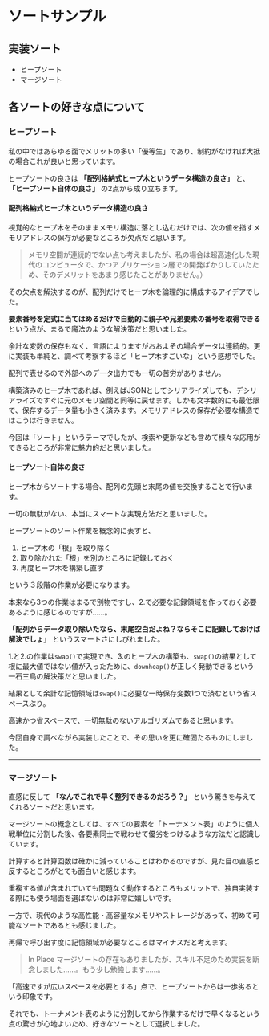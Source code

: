 # ソートサンプル
## 実装ソート
* ヒープソート
* マージソート

## 各ソートの好きな点について
### ヒープソート

私の中ではあらゆる面でメリットの多い「優等生」であり、制約がなければ大抵の場合これが良いと思っています。

ヒープソートの良さは **「配列格納式ヒープ木というデータ構造の良さ」** と、 **「ヒープソート自体の良さ」** の2点から成り立ちます。

#### 配列格納式ヒープ木というデータ構造の良さ

視覚的なヒープ木をそのままメモリ構造に落とし込むだけでは、次の値を指すメモリアドレスの保存が必要なところが欠点だと思います。

> メモリ空間が連続的でない点も考えましたが、私の場合は超高速化した現代のコンピュータで、かつアプリケーション層での開発ばかりしていたため、そのデメリットをあまり感じたことがありません。）

その欠点を解決するのが、配列だけでヒープ木を論理的に構成するアイデアでした。

**要素番号を定式に当てはめるだけで自動的に親子や兄弟要素の番号を取得できる**という点が、まるで魔法のような解決策だと思いました。

余計な変数の保存もなく、言語によりますがおおよその場合データは連続的。更に実装も単純と、調べて考察するほど「ヒープ木すごいな」という感想でした。

配列で表せるので外部へのデータ出力でも一切の苦労がありません。

構築済みのヒープ木であれば、例えばJSONとしてシリアライズしても、デシリアライズですぐに元のメモリ空間と同等に戻せます。しかも文字数的にも最低限で、保存するデータ量も小さく済みます。メモリアドレスの保存が必要な構造ではこうは行きません。

今回は「ソート」というテーマでしたが、検索や更新なども含めて様々な応用ができるところが非常に魅力的だと思いました。


#### ヒープソート自体の良さ

ヒープ木からソートする場合、配列の先頭と末尾の値を交換することで行います。

一切の無駄がない、本当にスマートな実現方法だと思いました。

ヒープソートのソート作業を概念的に表すと、

1. ヒープ木の「根」を取り除く
2. 取り除かれた「根」を別のところに記録しておく
3. 再度ヒープ木を構築し直す

という３段階の作業が必要になります。

本来なら3つの作業はまるで別物ですし、2.で必要な記録領域を作っておく必要あるように感じるのですが……。

**「配列からデータ取り除いたなら、末尾空白だよね？ならそこに記録しておけば解決でしょ」** というスマートさにしびれました。

1.と2.の作業は`swap()`で実現でき、3.のヒープ木の構築も、`swap()`の結果として根に最大値ではない値が入ったために、`downheap()`が正しく発動できるという一石三鳥の解決策だと思いました。

結果として余計な記憶領域は`swap()`に必要な一時保存変数1つで済むという省スペースぶり。

高速かつ省スペースで、一切無駄のないアルゴリズムであると思います。

今回自身で調べながら実装したことで、その思いを更に確固たるものにしました。

*****

### マージソート

直感に反して **「なんでこれで早く整列できるのだろう？」** という驚きを与えてくれるソートだと思います。

マージソートの概念としては、すべての要素を「トーナメント表」のように個人戦単位に分割した後、各要素同士で戦わせて優劣をつけるような方法だと認識しています。

計算すると計算回数は確かに減っていることはわかるのですが、見た目の直感と反するところがとても面白いと感じます。

重複する値が含まれていても問題なく動作するところもメリットで、独自実装する際にも使う場面を選ばないのは非常に嬉しいです。

一方で、現代のような高性能・高容量なメモリやストレージがあって、初めて可能なソートであるとも感じました。

再帰で呼び出す度に記憶領域が必要なところはマイナスだと考えます。

> In Place マージソートの存在もありましたが、スキル不足のため実装を断念しました……。もう少し勉強します……。

「高速ですが広いスペースを必要とする」点で、ヒープソートからは一歩劣るという印象です。

それでも、トーナメント表のように分割してから作業するだけで早くなるという点の驚きが心地よいため、好きなソートとして選択しました。
